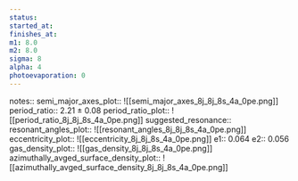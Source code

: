 ```yaml
---
status:
started_at:
finishes_at:
m1: 8.0
m2: 8.0
sigma: 8
alpha: 4
photoevaporation: 0
---
```


notes::
semi_major_axes_plot:: ![[semi_major_axes_8j_8j_8s_4a_0pe.png]]
period_ratio:: 2.21 ± 0.08
period_ratio_plot:: ![[period_ratio_8j_8j_8s_4a_0pe.png]]
suggested_resonance:: 
resonant_angles_plot:: ![[resonant_angles_8j_8j_8s_4a_0pe.png]]
eccentricity_plot:: ![[eccentricity_8j_8j_8s_4a_0pe.png]]
e1:: 0.064
e2:: 0.056
gas_density_plot:: ![[gas_density_8j_8j_8s_4a_0pe.png]]
azimuthally_avged_surface_density_plot:: ![[azimuthally_avged_surface_density_8j_8j_8s_4a_0pe.png]]
